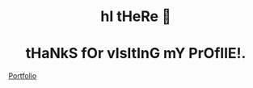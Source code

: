 <h1 background-color="red" align="center"> hI tHeRe 👋</h1>
<h1 align="center">tHaNkS fOr vIsItInG mY PrOfIlE!. </h1>
<a text-align="center" href="https://elegant-jennings-66ab4a.netlify.app/">Portfolio</a>
<!--
**anudeepayilalath/anudeepayilalath** is a ✨ _special_ ✨ repository because its `README.md` (this file) appears on your GitHub profile.

Here are some ideas to get you started:

- 🔭 I’m currently working on ...
- 🌱 I’m currently learning ...
- 👯 I’m looking to collaborate on ...
- 🤔 I’m looking for help with ...
- 💬 Ask me about ...
- 📫 How to reach me: ...
- 😄 Pronouns: ...
- ⚡ Fun fact: ...
-->


  <img src="https://www.w3schools.com/w3css/img_lights.jpg" width="300px">
  My whereabouts!!!
  
